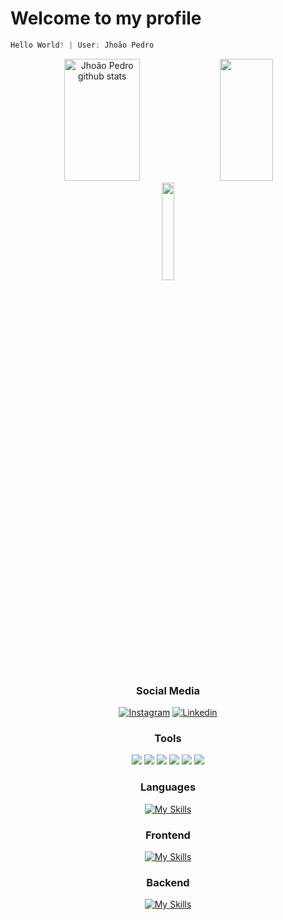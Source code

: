 # Welcome to my profile
                                                       
~~~javascript
Hello World! | User: Jhoão Pedro 
~~~
</div>

<div align="center">

<div align="center">  
  <img width="49%" height="195px" src="https://github-readme-stats.vercel.app/api?username=Jhopn&show_icons=true&count_private=true&hide_border=true&title_color=FFA800&icon_color=AD7200&text_color=FFA800&bg_color=0d1117" alt="Jhoão Pedro github stats" /> 
  <img width="41%" height="195px" src="https://github-readme-stats.vercel.app/api/top-langs/?username=Jhopn&layout=compact&hide_border=true&title_color=FFA800&text_color=FFA800&bg_color=0d1117" />
</div>

<div display="flex">
<a><img width="20%" height="20%" src="https://i.imgur.com/iVtfjgO.png" target ="_blank"></a>
<div>

### Social Media
<div align="center">

[![Instagram](https://img.shields.io/badge/Instagram-E4405F.svg?style=for-the-badge&logo=Instagram&logoColor=white)](https://www.instagram.com/jhoao_ns/) 
[![Linkedin](https://img.shields.io/badge/LinkedIn-0A66C2.svg?style=for-the-badge&logo=LinkedIn&logoColor=white)](https://www.linkedin.com/in/jho%C3%A3o-santos-b0b633284/) 


### Tools
<div align="center">
  <a><img src= "https://img.shields.io/badge/Windows-0078D6?style=for-the-badge&logo=windows&logoColor=white" target ="_blank"></a>
  <a><img src = "https://img.shields.io/badge/GIMP-5C5543.svg?style=for-the-badge&logo=GIMP&logoColor=white" 
target ="_blank"></a>
  <a><img src = "https://img.shields.io/badge/Visual_Studio_Code-0078D4?style=for-the-badge&logo=visual%20studio%20code&logoColor=whitw" target ="_blank"></a>
  <a><img src = "https://img.shields.io/badge/Canva-%2300C4CC.svg?&style=for-the-badge&logo=Canva&logoColor=white" target ="_blank"></a>
  <a><img src = "https://img.shields.io/badge/Docker-2496ED.svg?style=for-the-badge&logo=Docker&logoColor=white" target ="_blank"></a>
  <a><img src = "https://img.shields.io/badge/Insomnia-4000BF.svg?style=for-the-badge&logo=Insomnia&logoColor=white" target ="_blank"></a>
</div>

### Languages
<div align="center">

[![My Skills](https://skillicons.dev/icons?i=js,py,java,ts)](https://skillicons.dev)

### Frontend
[![My Skills](https://skillicons.dev/icons?i=html,css,react,bootstrap,materialui,sass)](https://skillicons.dev)

### Backend
[![My Skills](https://skillicons.dev/icons?i=nodejs,express,prisma)](https://skillicons.dev)

</div>

</div>

</div>

</div>
  
